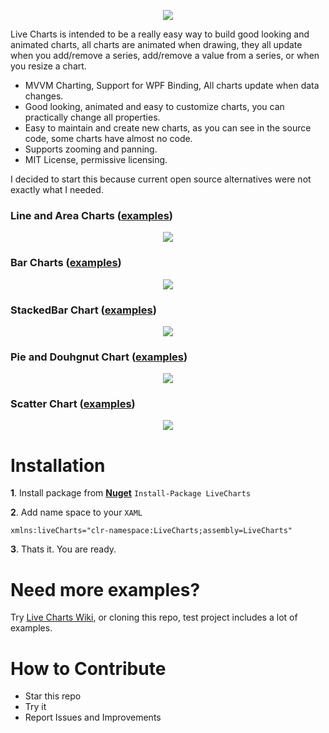 
<p align="center">
  <img src="https://dl.dropboxusercontent.com/u/40165535/LiveCharts/live.png" />
</p>
Live Charts is intended to be a really easy way to build good looking and animated charts, all charts are animated when drawing, they all update when you add/remove a series, add/remove a value from a series, or when you resize a chart.

 - MVVM Charting, Support for WPF Binding, All charts update when data changes.
 - Good looking, animated and easy to customize charts, you can practically change all properties.
 - Easy to maintain and create new charts, as you can see in the source code, some charts have almost no code.
 - Supports zooming and panning.
 - MIT License, permissive licensing.

I decided to start this because current open source alternatives were not exactly what I needed.

### Line and Area Charts ([examples](https://github.com/beto-rodriguez/Live-Charts/wiki/1.0-Line-Chart))

<p align="center">
  <img src="https://dl.dropboxusercontent.com/u/40165535/LiveCharts/LineChart.gif" />
</p>

### Bar Charts ([examples](https://github.com/beto-rodriguez/Live-Charts/wiki/2.0-BarChart))

<p align="center">
  <img src="https://dl.dropboxusercontent.com/u/40165535/LiveCharts/BarChart.gif" />
</p>

### StackedBar Chart ([examples](https://github.com/beto-rodriguez/Live-Charts/wiki/3.1-StackedBar-Chart-Simplet))

<p align="center">
  <img src="https://dl.dropboxusercontent.com/u/40165535/LiveCharts/StackedBarChart.gif" />
</p>

### Pie and Douhgnut Chart ([examples](https://github.com/beto-rodriguez/Live-Charts/wiki/4.1-Pie-Chart-Simple))

<p align="center">
  <img src="https://dl.dropboxusercontent.com/u/40165535/LiveCharts/PieChart.gif" />
</p>

### Scatter Chart ([examples](https://github.com/beto-rodriguez/Live-Charts/wiki/5.1-Scatter-Chart))

<p align="center">
  <img src="https://dl.dropboxusercontent.com/u/40165535/LiveCharts/ScatterChart.gif" />
</p>

# Installation

**1**. Install package from [**Nuget**](https://www.nuget.org/packages/LiveCharts) `Install-Package LiveCharts`


**2**. Add name space to your `XAML` 
```
xmlns:liveCharts="clr-namespace:LiveCharts;assembly=LiveCharts"
```
**3**. Thats it. You are ready.

# Need more examples?

Try [Live Charts Wiki](https://github.com/beto-rodriguez/Live-Charts/wiki), or cloning this repo, test project includes a lot of examples.

# How to Contribute

* Star this repo
* Try it
* Report Issues and Improvements

